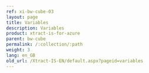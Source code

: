 ```yaml
---
ref: xi-bw-cube-03
layout: page
title: Variables
description: Variables
product: xtract-is-for-azure
parent: bw-cube
permalink: /:collection/:path
weight: 3
lang: en_GB
old_url: /Xtract-IS-EN/default.aspx?pageid=variables
---
```

